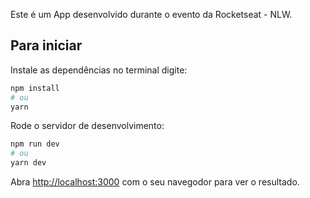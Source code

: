 Este é um App desenvolvido durante o evento da Rocketseat - NLW.

## Para iniciar

Instale as dependências no terminal digite:

```bash
npm install
# ou
yarn
```

Rode o servidor de desenvolvimento:

```bash
npm run dev
# ou
yarn dev
```

Abra [http://localhost:3000](http://localhost:3000) com o seu navegodor para ver o resultado.